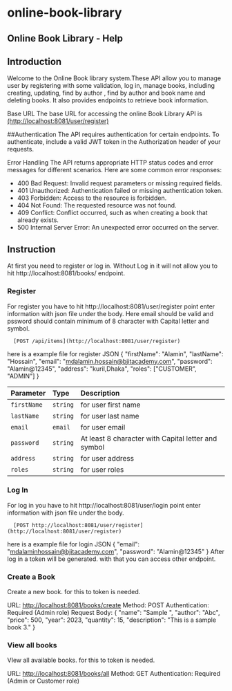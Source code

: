 # online-book-library
## Online Book Library - Help
## Introduction
Welcome to the Online Book library system.These API allow you to manage user by registering with some validation, log in, manage books, including creating, updating, find by author , find by author and book name and deleting books. It also provides endpoints to retrieve book information.

Base URL
The base URL for accessing the online Book Library API is [(http://localhost:8081/user/register)](http://localhost:8081/user/register)

##Authentication
The API requires authentication for certain endpoints. To authenticate, include a valid JWT token in the Authorization header of your requests.

Error Handling
The API returns appropriate HTTP status codes and error messages for different scenarios. Here are some common error responses:

- 400 Bad Request: Invalid request parameters or missing required fields.
- 401 Unauthorized: Authentication failed or missing authentication token.
- 403 Forbidden: Access to the resource is forbidden.
- 404 Not Found: The requested resource was not found.
- 409 Conflict: Conflict occurred, such as when creating a book that already exists.
- 500 Internal Server Error: An unexpected error occurred on the server.

## Instruction
At first you need to register or log in. Without Log in it will not allow you to hit http://localhost:8081/books/ endpoint.

### Register
For register you have to hit http://localhost:8081/user/register  point enter information with json file under the body. Here email should be valid and pssword should contain minimum of 8 character with Capital letter and symbol.

```http
  [POST /api/items](http://localhost:8081/user/register)
```
here is a example file for register JSON
{
  "firstName": "Alamin",
  "lastName": "Hossain",
  "email": "mdalamin.hossain@bjitacademy.com",
  "password": "Alamin@12345",
  "address": "kuril,Dhaka",
  "roles": ["CUSTOMER", "ADMIN"]
}

| Parameter | Type     | Description                |
| :-------- | :------- | :------------------------- |
| `firstName` | `string` | for user first name |
| `lastName` | `string` | for user last name |
| `email` | `email` | for user email|
| `password` | `string` | At least 8 character with Capital letter and symbol |
| `address` | `string` | for user address |
| `roles` | `string` | for user roles |

### Log In
For log in you have to hit http://localhost:8081/user/login  point enter information with json file under the body. 

```http
  [POST http://localhost:8081/user/register](http://localhost:8081/user/register)
```
here is a example file for login JSON
{
  "email": "mdalaminhossain@bjitacademy.com",
  "password": "Alamin@12345"
}
After log in a token will be generated. with that you can access other endpoint.

### Create a Book
Create a new book. for this to token is needed.

URL: [http://localhost:8081/books/create](http://localhost:8081/books/create)
Method: POST
Authentication: Required (Admin role)
Request Body:
{
  "name": "Sample ",
  "author": "Abc",
  "price": 500,
  "year": 2023,
	"quantity": 15,
  "description": "This is a sample book 3."
}

### View all books
VIew all available books. for this to token is needed.

URL: [http://localhost:8081/books/all]([http://localhost:8081/books/create](http://localhost:8081/books/all))
Method: GET
Authentication: Required (Admin or Customer role)



